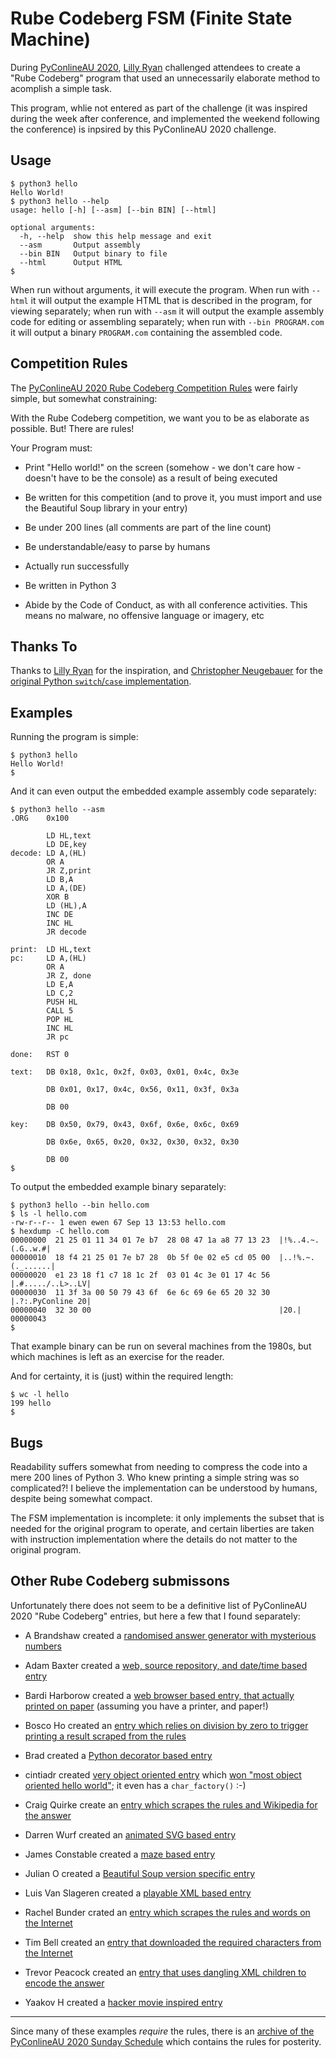 # Rube Codeberg FSM (Finite State Machine)

During [PyConlineAU 2020](https://2020.pycon.org.au/), 
[Lilly Ryan](https://twitter.com/attacus_au) challenged attendees to
create a "Rube Codeberg" program that used an unnecessarily elaborate
method to acomplish a simple task.

This program, whlie not entered as part of the challenge (it was
inspired during the week after conference, and implemented the weekend
following the conference) is inpsired by this PyConlineAU 2020 challenge.

## Usage

    $ python3 hello
    Hello World!
    $ python3 hello --help
    usage: hello [-h] [--asm] [--bin BIN] [--html]

    optional arguments:
      -h, --help  show this help message and exit
      --asm       Output assembly
      --bin BIN   Output binary to file
      --html      Output HTML
    $ 

When run without arguments, it will execute the program.  When run
with `--html` it will output the example HTML that is described in
the program, for viewing separately; when run with `--asm` it will
output the example assembly code for editing or assembling separately;
when run with `--bin PROGRAM.com` it will output a binary `PROGRAM.com`
containing the assembled code.

## Competition Rules

The [PyConlineAU 2020 Rube Codeberg Competition 
Rules](https://2020.pycon.org.au/program/sun/) were fairly simple, but
somewhat constraining:

With the Rube Codeberg competition, we want you to be as elaborate as
possible. But! There are rules!

Your Program must:

*  Print "Hello world!" on the screen (somehow - we don't care how - 
   doesn't have to be the console) as a result of being executed

*  Be written for this competition (and to prove it, you must import 
   and use the Beautiful Soup library in your entry)

*  Be under 200 lines (all comments are part of the line count)

*  Be understandable/easy to parse by humans

*  Actually run successfully

*  Be written in Python 3

*  Abide by the Code of Conduct, as with all conference activities. 
   This means no malware, no offensive language or imagery, etc

## Thanks To

Thanks to [Lilly Ryan](https://twitter.com/attacus_au) for the inspiration,
and [Christopher Neugebauer](https://twitter.com/chrisjrn) for the 
[original Python `switch`/`case` 
implementation](https://chrisjrn.com/2020/09/04/practicality-beats-purity/).

## Examples

Running the program is simple:

```
$ python3 hello
Hello World!
$
```

And it can even output the embedded example assembly code separately:

```
$ python3 hello --asm
.ORG    0x100

        LD HL,text
        LD DE,key
decode: LD A,(HL)
        OR A
        JR Z,print
        LD B,A
        LD A,(DE)
        XOR B
        LD (HL),A
        INC DE
        INC HL
        JR decode

print:  LD HL,text 
pc:     LD A,(HL)
        OR A
        JR Z, done
        LD E,A
        LD C,2
        PUSH HL
        CALL 5
        POP HL
        INC HL
        JR pc

done:   RST 0

text:   DB 0x18, 0x1c, 0x2f, 0x03, 0x01, 0x4c, 0x3e

        DB 0x01, 0x17, 0x4c, 0x56, 0x11, 0x3f, 0x3a

        DB 00

key:    DB 0x50, 0x79, 0x43, 0x6f, 0x6e, 0x6c, 0x69

        DB 0x6e, 0x65, 0x20, 0x32, 0x30, 0x32, 0x30 

        DB 00
$ 
```

To output the embedded example binary separately:

    $ python3 hello --bin hello.com
    $ ls -l hello.com
    -rw-r--r-- 1 ewen ewen 67 Sep 13 13:53 hello.com
    $ hexdump -C hello.com
    00000000  21 25 01 11 34 01 7e b7  28 08 47 1a a8 77 13 23  |!%..4.~.(.G..w.#|
    00000010  18 f4 21 25 01 7e b7 28  0b 5f 0e 02 e5 cd 05 00  |..!%.~.(._......|
    00000020  e1 23 18 f1 c7 18 1c 2f  03 01 4c 3e 01 17 4c 56  |.#...../..L>..LV|
    00000030  11 3f 3a 00 50 79 43 6f  6e 6c 69 6e 65 20 32 30  |.?:.PyConline 20|
    00000040  32 30 00                                          |20.|
    00000043
    $ 

That example binary can be run on several machines from the 1980s, but which
machines is left as an exercise for the reader.

And for certainty, it is (just) within the required length:

    $ wc -l hello
    199 hello
    $ 

## Bugs

Readability suffers somewhat from needing to compress the code into a mere
200 lines of Python 3.  Who knew printing a simple string was so complicated?!
I believe the implementation can be understood by humans, despite being
somewhat compact.

The FSM implementation is incomplete: it only implements the subset that
is needed for the original program to operate, and certain liberties are
taken with instruction implementation where the details do not matter to
the original program.

## Other Rube Codeberg submissons

Unfortunately there does not seem to be a definitive list of PyConlineAU
2020 "Rube Codeberg" entries, but here a few that I found separately:

*   A Brandshaw created a
    [randomised answer generator with mysterious numbers](https://github.com/abrad3/bogo-hello)

*   Adam Baxter created a
    [web, source repository, and date/time based entry](https://github.com/voltagex/pycon2020-codeberg)

*   Bardi Harborow created a
    [web browser based entry, that actually printed on paper](https://github.com/bardiharborow/pycon2020-rudecodeberg) (assuming you have a printer, and paper!)

*   Bosco Ho created an
    [entry which relies on division by zero to trigger printing a result
    scraped from the rules](https://github.com/boscoh/pyconau2020-rube)

*   Brad created a
    [Python decorator based entry](https://blog.bjdean.id.au/2020/09/pyconline-au-2020-rube-codeberg-competition/)

*   cintiadr created
    [very object oriented entry](https://github.com/cintiadr/pycon-helloworld)
    which
    [won "most object oriented hello world"](https://cintia.me/blog/post/pyconline2020/); it even has a `char_factory()` :-)

*   Craig Quirke create an
    [entry which scrapes the rules and Wikipedia for the answer](https://github.com/wolfric83/pyconlineAU2020-RubeCodeberg)

*   Darren Wurf created an [animated SVG based entry](https://gist.github.com/dwurf/95cdfdf5cd4d1890c8526cea2423cfeb)

*   James Constable created a
    [maze based entry](https://github.com/jamesconstable/rube-codeberg)

*   Julian O created a [Beautiful Soup version specific entry](https://github.com/Julian-O/pyconau_rubcodeberg)

*   Luis Van Slageren created a
    [playable XML based entry](https://github.com/luisvsm/PyCon-AU-2020)

*   Rachel Bunder crated an
    [entry which scrapes the rules and words on the Internet](https://github.com/RachelBunder/rube_codeberg)

*   Tim Bell created an
    [entry that downloaded the required characters from the Internet](https://github.com/timb07/pyconline2020-rube-codeberg)

*   Trevor Peacock created an
    [entry that uses dangling XML children to encode the answer](https://github.com/trevorpeacock/PyconAU2020RubeCodeberg)

*   Yaakov H created a
    [hacker movie inspired entry](https://github.com/yaakov-h/pyconlineau2020-rube-codeberg)

---------------------------------------------------------------------------

Since many of these examples *require* the rules, there is an
[archive of the PyConlineAU 2020 Sunday Schedule](https://web.archive.org/web/20200914071151/https://2020.pycon.org.au/program/sun/)
which contains the rules for posterity.
